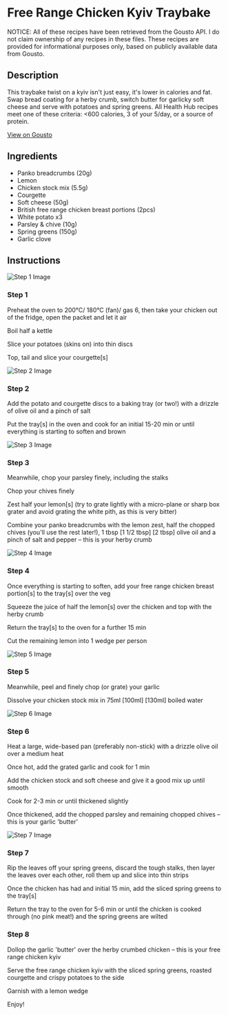 # Free Range Chicken Kyiv Traybake

NOTICE: All of these recipes have been retrieved from the Gousto API. I do not claim ownership of any recipes in these files. These recipes are provided for informational purposes only, based on publicly available data from Gousto.

## Description

This traybake twist on a kyiv isn't just easy, it's lower in calories and fat. Swap bread coating for a herby crumb, switch butter for garlicky soft cheese and serve with potatoes and spring greens. All Health Hub recipes meet one of these criteria: <600 calories, 3 of your 5/day, or a source of protein.

[View on Gousto](https://www.gousto.co.uk/recipes/cookbook/lighter-free-range-chicken-kyiv-traybake)

## Ingredients

- Panko breadcrumbs (20g)
- Lemon
- Chicken stock mix (5.5g)
- Courgette
- Soft cheese (50g)
- British free range chicken breast portions (2pcs)
- White potato x3
- Parsley & chive (10g)
- Spring greens (150g)
- Garlic clove

## Instructions

![Step 1 Image](https://production-media.gousto.co.uk/cms/recipe-step-image/Step-1-1624272039014-x200.jpg)

### Step 1

Preheat the oven to 200°C/ 180°C (fan)/ gas 6, then take your chicken out of the fridge, open the packet and let it air

Boil half a kettle

Slice your potatoes (skins on) into thin discs

Top, tail and slice your courgette[s]

![Step 2 Image](https://production-media.gousto.co.uk/cms/recipe-step-image/Step-2-1624272042627-x200.jpg)

### Step 2

Add the potato and courgette discs to a baking tray (or two!) with a drizzle of olive oil and a pinch of salt

Put the tray[s] in the oven and cook for an initial 15-20 min or until everything is starting to soften and brown

![Step 3 Image](https://production-media.gousto.co.uk/cms/recipe-step-image/Step-3-1624272046576-x200.jpg)

### Step 3

Meanwhile, chop your parsley finely, including the stalks

Chop your chives finely

Zest half your lemon[s] (try to grate lightly with a micro-plane or sharp box grater and avoid grating the white pith, as this is very bitter)

Combine your panko breadcrumbs with the lemon zest, half the chopped chives (you'll use the rest later!), 1 tbsp <span class="text-purple">[1 1/2 tbsp] </span><span class="text-danger">[2 tbsp]</span> olive oil and a pinch of salt and pepper – this is your herby crumb

![Step 4 Image](https://production-media.gousto.co.uk/cms/recipe-step-image/Step-4-1624272050583-x200.jpg)

### Step 4

Once everything is starting to soften, add your free range chicken breast portion[s] to the tray[s] over the veg

Squeeze the juice of half the lemon[s] over the chicken and top with the herby crumb

Return the tray[s] to the oven for a further 15 min

Cut the remaining lemon into 1 wedge per person

![Step 5 Image](https://production-media.gousto.co.uk/cms/recipe-step-image/Step-5-1624272055459-x200.jpg)

### Step 5

Meanwhile, peel and finely chop (or grate) your garlic

Dissolve your chicken stock mix in 75ml <span class="text-purple">[100ml]</span> <span class="text-danger">[130ml]</span> boiled water

![Step 6 Image](https://production-media.gousto.co.uk/cms/recipe-step-image/Step-6-1624272061263-x200.jpg)

### Step 6

Heat a large, wide-based pan (preferably non-stick) with a drizzle olive oil over a medium heat

Once hot, add the grated garlic and cook for 1 min

Add the chicken stock and soft cheese and give it a good mix up until smooth

Cook for 2-3 min or until thickened slightly

Once thickened, add the chopped parsley and remaining chopped chives – this is your garlic 'butter'

![Step 7 Image](https://production-media.gousto.co.uk/cms/recipe-step-image/Step-7-1624272065586-x200.jpg)

### Step 7

Rip the leaves off your spring greens, discard the tough stalks, then layer the leaves over each other, roll them up and slice into thin strips

Once the chicken has had and initial 15 min, add the sliced spring greens to the tray[s]

Return the tray to the oven for 5-6 min or until the chicken is cooked through (no pink meat!) and the spring greens are wilted

### Step 8

Dollop the garlic 'butter' over the herby crumbed chicken – this is your free range chicken kyiv

Serve the free range chicken kyiv with the sliced spring greens, roasted courgette and crispy potatoes to the side

Garnish with a lemon wedge

Enjoy!

